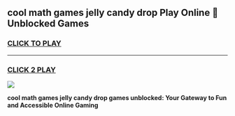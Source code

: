 
## cool math games jelly candy drop Play Online 👋 Unblocked Games
<h3>
<a href="https://news.freeplayer.one?title=cool_math_games_jelly_candy_drop&ref=17CMG">CLICK TO PLAY</a></h3>
<hr>

<h3>
<a href="https://news.freeplayer.one?title=cool_math_games_jelly_candy_drop&ref=17CMG">CLICK 2 PLAY</a>
  
</h3>

<a href="https://news.freeplayer.one?title=cool_math_games_jelly_candy_drop&ref=17CMG/"><img src="https://clearcache.store/games.png"></a>


**cool math games jelly candy drop games unblocked: Your Gateway to Fun and Accessible Online Gaming**
